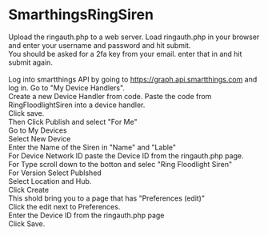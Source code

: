 # SmarthingsRingSiren
Upload the ringauth.php to a web server. Load ringauth.php in your browser and enter your username and password and hit submit.<br>
You should be asked for a 2fa key from your email. enter that in and hit submit again.<br>
<br>
Log into smartthings API by going to https://graph.api.smartthings.com and log in. Go to "My Device Handlers".<br>
Create a new Device Handler from code. Paste the code from RingFloodlightSiren into a device handler. <br>
Click save.<br>
Then Click Publish and select "For Me"<br>
Go to My Devices<br>
Select New Device<br>
Enter the Name of the Siren in "Name" and "Lable"<br>
For Device Network ID paste the Device ID from the ringauth.php page.<br>
For Type scroll down to the botton and selec "Ring Floodlight Siren"<br>
For Version Select Publshed<br>
Select Location and Hub.<br>
Click Create<br>
This shold bring you to a page that has "Preferences (edit)"<br>
Click the edit next to Preferences.<br>
Enter the Device ID from the ringauth.php page<br>
Click Save.<br>
